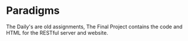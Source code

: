 # Paradigms

The Daily's are old assignments, The Final Project contains the code and HTML for the RESTful server and website.  
